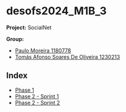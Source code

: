 # desofs2024_M1B_3

**Project:** SocialNet

**Group:**
- [Paulo Moreira 1180778](mailto:1180778@isep.ipp.pt)
- [Tomás Afonso Soares De Oliveira 1230213](mailto:1230213@isep.ipp.pt)

## Index

- [Phase 1](deliverables/phase_1)
- [Phase 2 - Sprint 1](deliverables/phase_2/sprint_1/)
- [Phase 2 - Sprint 2](deliverables/phase_2/sprint_2/)